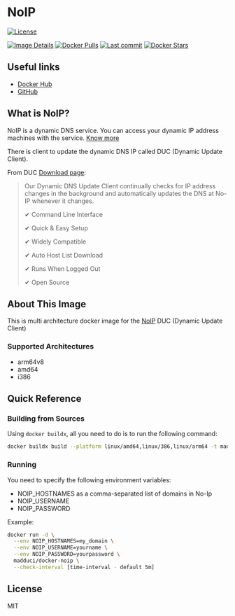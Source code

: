 NoIP
======

[![License](	https://img.shields.io/github/license/madduci/docker-noip.svg)](LICENSE)

[![Image Details](https://images.microbadger.com/badges/image/madduci/docker-noip.svg)](https://microbadger.com/images/madduci/docker-noip)
[![Docker Pulls](	https://img.shields.io/docker/pulls/madduci/docker-noip.svg)](https://hub.docker.com/r/madduci/docker-noip)
[![Last commit](	https://images.microbadger.com/badges/commit/madduci/docker-noip.svg)](https://microbadger.com/images/madduci/docker-noip)
[![Docker Stars](	https://img.shields.io/docker/stars/madduci/docker-noip.svg)](https://hub.docker.com/r/madduci/docker-noip)

## Useful links
* [Docker Hub](https://hub.docker.com/r/madduci/docker-noip)
* [GitHub](https://github.com/madduci/docker-noip)

## What is NoIP?

NoIP is a dynamic DNS service. You can access your dynamic IP address machines with the service. [Know more](https://www.noip.com)

There is client to update the dynamic DNS IP called DUC (Dynamic Update Client).

From DUC [Download page](https://www.noip.com/download):

> Our Dynamic DNS Update Client continually checks for IP address changes in the background and automatically updates the DNS at No-IP whenever it changes.
>
> ✔ Command Line Interface
>
> ✔ Quick & Easy Setup
>
> ✔ Widely Compatible
>
> ✔ Auto Host List Download
>
> ✔ Runs When Logged Out
>
> ✔ Open Source

## About This Image

This is multi architecture docker image for the [NoIP](https://www.noip.com) DUC (Dynamic Update Client)

### Supported Architectures

 * arm64v8
 * amd64
 * i386

## Quick Reference

### Building from Sources

Using `docker buildx`, all you need to do is to run the following command:

```sh
docker buildx build --platform linux/amd64,linux/386,linux/arm64 -t madduci/docker-noip .  --push
```

### Running

You need to specify the following environment variables:

- NOIP_HOSTNAMES as a comma-separated list of domains in No-Ip
- NOIP_USERNAME
- NOIP_PASSWORD

Example:

```sh
docker run -d \
  --env NOIP_HOSTNAMES=my_domain \
  --env NOIP_USERNAME=yourname \
  --env NOIP_PASSWORD=yourpassword \
  madduci/docker-noip \
  --check-interval [time-interval - default 5m]
```

## License

MIT
